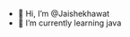- 👋 Hi, I’m @Jaishekhawat
- 🌱 I’m currently learning java
  

<!---
Jaishekhawat19/Jaishekhawat19 is a ✨ special ✨ repository because its `README.md` (this file) appears on your GitHub profile.
You can click the Preview link to take a look at your changes.
--->
